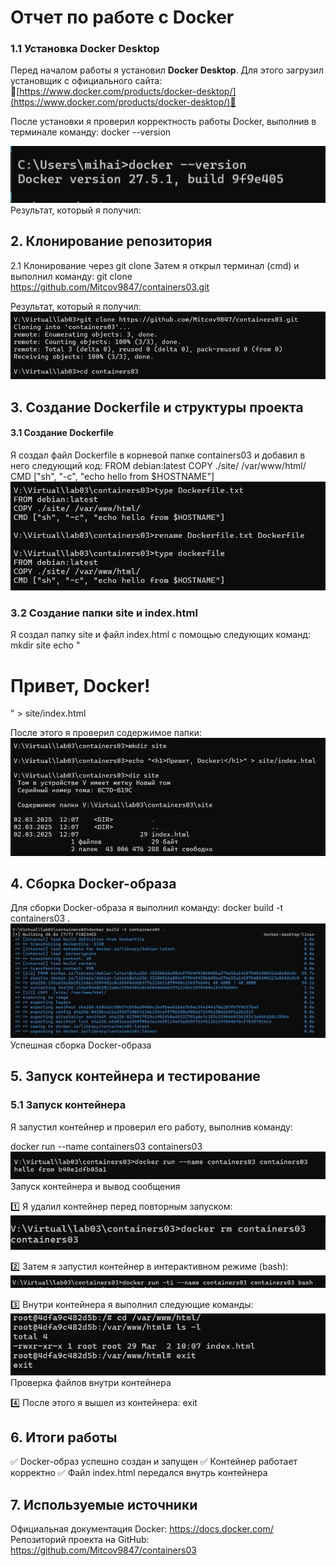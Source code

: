 # Отчет по работе с Docker

### 1.1 Установка Docker Desktop

Перед началом работы я установил **Docker Desktop**. Для этого загрузил установщик с официального сайта:  
            🔗[https://www.docker.com/products/docker-desktop/](https://www.docker.com/products/docker-desktop/)🔗

После установки я проверил корректность работы Docker, выполнив в терминале команду:  docker --version

![alt text](/image/image.png)
Результат, который я получил:

## 2. Клонирование репозитория
2.1 Клонирование через git clone
Затем я открыл терминал (cmd) и выполнил команду:
git clone https://github.com/Mitcov9847/containers03.git

Результат, который я получил:
![alt text](/image/image-1.png)

## 3. Создание Dockerfile и структуры проекта

#### 3.1 Создание Dockerfile
Я создал файл Dockerfile в корневой папке containers03 и добавил в него следующий код:
FROM debian:latest
COPY ./site/ /var/www/html/
CMD ["sh", "-c", "echo hello from $HOSTNAME"]
![alt text](/image/image-2.png)

### 3.2 Создание папки site и index.html

Я создал папку site и файл index.html с помощью следующих команд:
mkdir site
echo "<h1>Привет, Docker!</h1>" > site/index.html

После этого я проверил содержимое папки:
![alt text](/image/image-3.png)

## 4. Сборка Docker-образа

Для сборки Docker-образа я выполнил команду:
docker build -t containers03 .
![alt text](/image/image-4.png)
Успешная сборка Docker-образа

## 5. Запуск контейнера и тестирование

### 5.1 Запуск контейнера

Я запустил контейнер и проверил его работу, выполнив команду:

docker run --name containers03 containers03
![alt text](/image/image-5.png)
Запуск контейнера и вывод сообщения

1️⃣ Я удалил контейнер перед повторным запуском:
![alt text](/image/image-6.png)

2️⃣ Затем я запустил контейнер в интерактивном режиме (bash):
![alt text](/image/image-8.png)

3️⃣ Внутри контейнера я выполнил следующие команды:
![alt text](/image/image-9.png)
Проверка файлов внутри контейнера

4️⃣ После этого я вышел из контейнера:
exit

## 6. Итоги работы
✅ Docker-образ успешно создан и запущен
✅ Контейнер работает корректно
✅ Файл index.html передался внутрь контейнера

## 7. Используемые источники
Официальная документация Docker: https://docs.docker.com/
Репозиторий проекта на GitHub: https://github.com/Mitcov9847/containers03
